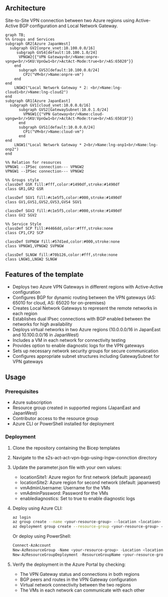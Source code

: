 ## Architecture
Site-to-Site VPN connection between two Azure regions using Active-Active BGP configuration and Local Network Gateway.

```mermaid
graph TB;
%% Groups and Services
subgraph GR2[Azure JapanWest]
  subgraph GV2[onpre_vnet:10.100.0.0/16]
     subgraph GVS4[default:10.100.1.0/24]
      VPNGW2{{"VPN Gateway<br/>Name:onpre-vpngw<br/>SKU:VpnGw1<br/>ActAct-Mode:true<br/>AS:65020"}}
    end
      subgraph GVS3[default:10.100.0.0/24]
        CP2("VM<br/>Name:onpre-vm")
    end
end
    LNGW2("Local Network Gateway * 2: <br/>Name:lng-cloud1<br/>Name:lng-cloud2")
end
subgraph GR1[Azure JapanEast]
  subgraph GV1[cloud_vnet:10.0.0.0/16]
      subgraph GVS2[GatewaySubnet:10.0.1.0/24]
        VPNGW1{{"VPN Gateway<br/>Name:cloud-vpngw<br/>SKU:VpnGw1<br/>ActAct-Mode:true<br/>AS:65010"}}
      end
      subgraph GVS1[default:10.0.0.0/24]
        CP1("VM<br/>Name:cloud-vm")
      end
end
    LNGW1("Local Network Gateway * 2<br/>Name:lng-onp1<br/>Name:lng-onp2")
end

%% Relation for resources
VPNGW1 --IPSec connection--- VPNGW2
VPNGW1 --IPSec connection--- VPNGW2

%% Groups style
classDef GSR fill:#fff,color:#1490df,stroke:#1490df
class GR1,GR2 GSR

classDef SGV1 fill:#c1e5f5,color:#000,stroke:#1490df
class GV1,GVS1,GVS2,GVS3,GVS4 SGV1

classDef SGV2 fill:#c1e5f5,color:#000,stroke:#1490df
class GV2 SGV2
 
%% Service Style
classDef SCP fill:#4466dd,color:#fff,stroke:none
class CP1,CP2 SCP

classDef SVPNGW fill:#57d1ed,color:#000,stroke:none
class VPNGW1,VPNGW2 SVPNGW

classDef SLNGW fill:#70b126,color:#fff,stroke:none
class LNGW1,LNGW2 SLNGW

```

## Features of the template

- Deploys two Azure VPN Gateways in different regions with Active-Active configuration
- Configures BGP for dynamic routing between the VPN gateways (AS: 65010 for cloud, AS: 65020 for on-premises)
- Creates Local Network Gateways to represent the remote networks in each region
- Establishes dual IPsec connections with BGP enabled between the networks for high availability
- Deploys virtual networks in two Azure regions (10.0.0.0/16 in JapanEast and 10.100.0.0/16 in JapanWest)
- Includes a VM in each network for connectivity testing
- Provides option to enable diagnostic logs for the VPN gateways
- Sets up necessary network security groups for secure communication
- Configures appropriate subnet structures including GatewaySubnet for VPN gateways

## Usage

### Prerequisites
- Azure subscription
- Resource group created in supported regions (JapanEast and JapanWest)
- Contributor access to the resource group
- Azure CLI or PowerShell installed for deployment

### Deployment

1. Clone the repository containing the Bicep templates
2. Navigate to the s2s-act-act-vpn-bgp-using-lngw-connction directory
3. Update the parameter.json file with your own values:
   - locationSite1: Azure region for first network (default: japaneast)
   - locationSite2: Azure region for second network (default: japanwest)
   - vmAdminUsername: Username for the VMs
   - vmAdminPassword: Password for the VMs
   - enablediagnostics: Set to true to enable diagnostic logs

4. Deploy using Azure CLI:
   ```bash
   az login
   az group create --name <your-resource-group> --location <location>
   az deployment group create --resource-group <your-resource-group> --template-file main.bicep --parameters parameter.json
   ```

   Or deploy using PowerShell:
   ```powershell
   Connect-AzAccount
   New-AzResourceGroup -Name <your-resource-group> -Location <location>
   New-AzResourceGroupDeployment -ResourceGroupName <your-resource-group> -TemplateFile main.bicep -TemplateParameterFile parameter.json
   ```

5. Verify the deployment in the Azure Portal by checking:
   - The VPN Gateway status and connections in both regions
   - BGP peers and routes in the VPN Gateway configuration
   - Virtual network connectivity between the two regions
   - The VMs in each network can communicate with each other
